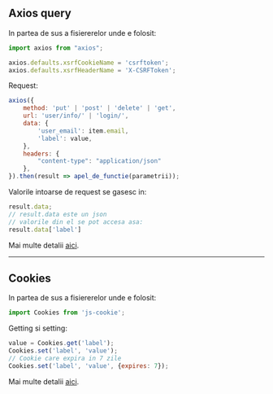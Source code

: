 Axios query
---

In partea de sus a fisiererelor unde e folosit:
```javascript
import axios from "axios";

axios.defaults.xsrfCookieName = 'csrftoken';
axios.defaults.xsrfHeaderName = 'X-CSRFToken';
```

Request:
```javascript
axios({
    method: 'put' | 'post' | 'delete' | 'get',
    url: 'user/info/' | 'login/',
    data: {
        'user_email': item.email,
        'label': value,
    },
    headers: {
        "content-type": "application/json"
    },
}).then(result => apel_de_functie(parametrii));
```

Valorile intoarse de request se gasesc in:
```javascript
result.data;
// result.data este un json
// valorile din el se pot accesa asa:
result.data['label']
```

Mai multe detalii [aici](https://github.com/axios/axios/blob/master/README.md).

---

Cookies
---

In partea de sus a fisiererelor unde e folosit:
```javascript
import Cookies from 'js-cookie';
```

Getting si setting:
```javascript
value = Cookies.get('label');
Cookies.set('label', 'value');
// Cookie care expira in 7 zile
Cookies.set('label', 'value', {expires: 7});
```

Mai multe detalii [aici](https://www.npmjs.com/package/js-cookie).
